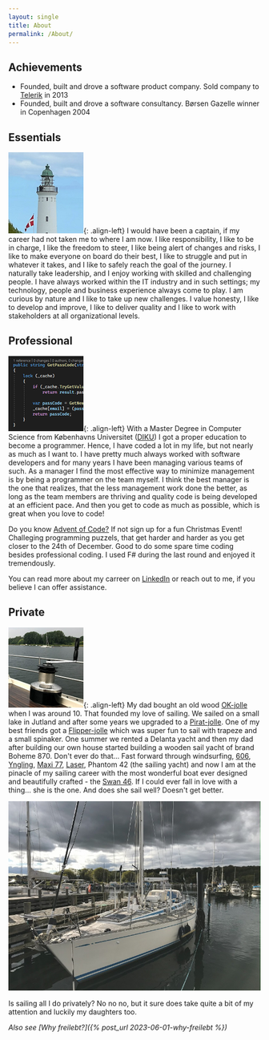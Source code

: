 ```yaml
---
layout: single
title: About
permalink: /About/
---
```


## Achievements

- Founded, built  and drove a software product company. Sold company to [Telerik](https://www.telerik.com) in 2013
- Founded, built and drove a software consultancy. Børsen Gazelle winner in Copenhagen 2004

## Essentials

![image-left](/assets/images/lighttower.png){: .align-left}
I would have been a captain, if my career had not taken me to where I am now. I like responsibility, I like to be in charge, I like the freedom to steer, I like being alert of changes and risks, I like to make everyone on board do their best, I like to struggle and put in whatever it takes, and I like to safely reach the goal of the journey.
I naturally take leadership, and I enjoy working with skilled and challenging people. I have always worked within the IT industry and in such settings; my technology, people and business experience always come to play.
I am curious by nature and I like to take up new challenges. I value honesty, I like to develop and improve, I like to deliver quality and I like to work with stakeholders at all organizational levels.

## Professional

![image-left](/assets/images/code.png){: .align-left}
With a Master Degree in Computer Science from Københavns Universitet ([DIKU](https://di.ku.dk/)) I got a proper education to become a programmer. Hence,
I have coded a lot in my life, but not nearly as much as I want to. I have pretty much always worked with software developers and for many years I have been managing various teams of such. As a manager I find the most effective way to minimize management is by being a programmer on the team myself. I think the best manager is the one that realizes, that the less management work done the better, as long as the team members are thriving and quality code is being developed at an efficient pace.
And then you get to code as much as possible, which is great when you love to code! 

Do you know [Advent of Code?](https://adventofcode.com/) If not sign up for a fun Christmas Event! Challeging programming puzzels, that get harder and harder as you get closer to the 24th of December. Good to do some spare time coding besides professional coding. I used F# during the last round and enjoyed it tremendously.

You can read more about my carreer on [LinkedIn](https://www.linkedin.com/in/eigilrosagerpoulsen/) or reach out to me, if you believe I can offer assistance.


## Private

![image-left](/assets/images/lewmar-winch.png){: .align-left}
My dad bought an old wood [OK-jolle](https://en.wikipedia.org/wiki/OK_(dinghy)) when I was around 10. That founded my love of sailing. We sailed on a small lake in Jutland and after some years we upgraded to a [Pirat-jolle](https://en.wikipedia.org/wiki/Pirate_(dinghy)). One of my best friends got a [Flipper-jolle](https://en.wikipedia.org/wiki/Flipper_(dinghy)) which was super fun to sail with trapeze and a small spinaker. One summer we rented a Delanta yacht and then my dad after building our own house started building a wooden sail yacht of brand Boheme 870. Don't ever do that... Fast forward through windsurfing, [606](https://en.wikipedia.org/wiki/Monark_606), [Yngling](https://en.wikipedia.org/wiki/Yngling_(keelboat)), [Maxi 77](https://en.wikipedia.org/wiki/Maxi_77), [Laser](https://en.wikipedia.org/wiki/Laser_(dinghy)), Phantom 42 (the sailing yacht) and now I am at the pinacle of my sailing career with the most wonderful boat ever designed and beautifully crafted - the [Swan 46](https://en.wikipedia.org/wiki/Swan_46_Mk_I). If I could ever fall in love with a thing... she is the one. And does she sail well? Doesn't get better. 

![image-left](/assets/images/aloysius-800.jpg)

Is sailing all I do privately? No no no, but it sure does take quite a bit of my attention and luckily my daughters too.

*Also see [Why freilebt?]({% post_url 2023-06-01-why-freilebt %})*
